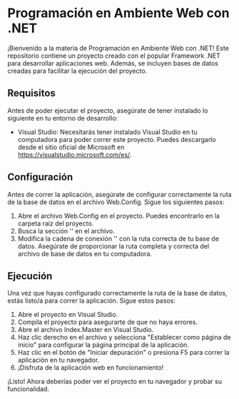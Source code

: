 # Programación en Ambiente Web con .NET

¡Bienvenido a la materia de Programación en Ambiente Web con .NET! Este repositorio contiene un proyecto creado con el popular Framework .NET para desarrollar aplicaciones web. Además, se incluyen bases de datos creadas para facilitar la ejecución del proyecto.

## Requisitos
Antes de poder ejecutar el proyecto, asegúrate de tener instalado lo siguiente en tu entorno de desarrollo:

- Visual Studio: Necesitarás tener instalado Visual Studio en tu computadora para poder correr este proyecto. Puedes descargarlo desde el sitio oficial de Microsoft en https://visualstudio.microsoft.com/es/.

## Configuración
Antes de correr la aplicación, asegúrate de configurar correctamente la ruta de la base de datos en el archivo Web.Config. Sigue los siguientes pasos:

1. Abre el archivo Web.Config en el proyecto. Puedes encontrarlo en la carpeta raíz del proyecto.
1. Busca la sección '<connectionStrings>' en el archivo.
2. Modifica la cadena de conexión '<add name="ConnectionString" connectionString="..." />' con la ruta correcta de tu base de datos. Asegúrate de proporcionar la ruta completa y correcta del archivo de base de datos en tu computadora.

## Ejecución
Una vez que hayas configurado correctamente la ruta de la base de datos, estás listo/a para correr la aplicación. Sigue estos pasos:

1. Abre el proyecto en Visual Studio.
2. Compila el proyecto para asegurarte de que no haya errores.
3. Abre el archivo Index.Master en Visual Studio.
4. Haz clic derecho en el archivo y selecciona "Establecer como página de inicio" para configurar la página principal de la aplicación.
5. Haz clic en el botón de "Iniciar depuración" o presiona F5 para correr la aplicación en tu navegador.
6. ¡Disfruta de la aplicación web en funcionamiento!

¡Listo! Ahora deberías poder ver el proyecto en tu navegador y probar su funcionalidad.
